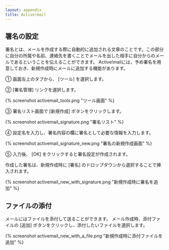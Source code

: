 ```yaml
---
layout: appendix
title: Active!mail
---
```



署名の設定
--------

署名とは、メールを作成する際に自動的に追加される文章のことです。この部分に自分の所属や名前、連絡先を書くことでメールを出した相手に自分からのメールであるということを伝えることができます。
Active!mailには，予め署名を用意しておき、新規作成時にメールに追加する機能があります。

&#9312; 画面左上のタブから、 [ツール] を選択します。

&#9313; [署名管理] リンクを選択します。

{% screenshot activemail_tools.png "ツール画面" %}

&#9314; 署名リスト画面で [新規作成] ボタンをクリックします。

{% screenshot activemail_signature.png "署名リスト" %}

&#9315; 設定名を入力し、署名内容の欄に署名として必要な情報を入力します。

{% screenshot activemail_signature_new.png "署名の新規作成画面" %}

&#9316; 入力後、 [OK] をクリックすると署名設定が作成されます。

作成した署名は、新規作成時に [署名] のドロップダウンから選択することで挿入されます。

{% screenshot activemail_new_with_signature.png "新規作成時に署名を追加" %}


ファイルの添付
-------------

メールにはファイルを添付して送ることができます。
メール作成時、添付ファイルの [追加] ボタンをクリックし、添付したいファイルを選択します。

{% screenshot activemail_new_with_a_file.png "新規作成時に添付ファイルを追加" %}
